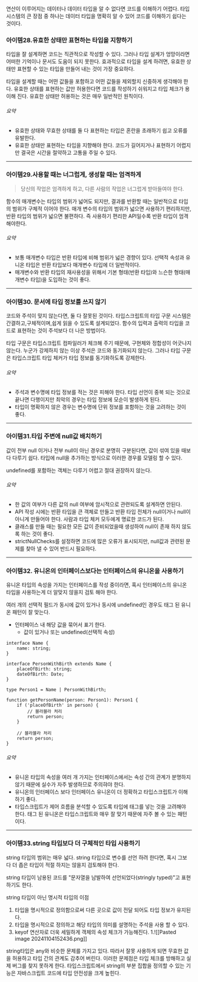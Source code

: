 연산이 이루어지는 데이터나 데이터 타입을 알 수 없다면 코드를 이해하기 어렵다. 타입 시스템의 큰 장점 중 하나는 데이터 타입을 명확히 알 수 있어 코드를 이해하기 쉽다는 것이다.

### 아이템28.유효한 상태만 표현하는 타입을 지향하기

타입을 잘 설계하면 코드는 직관적으로 작성할 수 있다. 그러나 타입 설계가 엉망이라면 어떠한 기억이나 문서도 도움이 되지 못한다. 효과적으로 타입을 설계 하려면, 유효한 상태만 표현할 수 있는 타입을 만들어 내는 것이 가장 중요하다.

타입을 설계할 때는 어떤 값들을 포함하고 어떤 값들을 제외할지 신중하게 생각해야 한다. 유효한 상태를 표현하는 값만 허용한다면 코드를 작성하기 쉬워지고 타입 체크가 용이해 진다. 유효한 상태만 허용하는 것은 매우 일반적인 원칙이다.

###### 요약
- 유효한 상태와 무효한 상태를 둘 다 표현하는 타입은 혼란을 초래하기 쉽고 오류를 유발한다.
- 유효한 상태만 표현하는 타입을 지향해야 한다. 코드가 길어지거나 표현하기 어렵지만 결국은 시간을 절약하고 고통을 주일 수 있다.
---
### 아이템29.사용할 때는 너그럽게, 생성할 때는 엄격하게

> 당신의 작업은 엄격하게 하고, 다른 사람의 작업은 너그럽게 받아들여야 한다.

함수의 매개변수는 타입의 범위가 넓어도 되지만, 결과를 반환할 때는 일반적으로 타입의 범위가 구체적 이어야 한다. 매개 변수의 타입의 범위가 넓으면 사용하기 편리하지만, 반환 타입의 범위가 넓으면 불편하다. 즉 사용하기 편리한 API일수록 반환 타입이 엄격해야한다.

###### 요약
- 보통 매개변수 타입은 반환 타입에 비해 범위가 넓은 경향이 있다. 선택적 속성과 유니온 타입은 반환 타입보다 매개변수 타입에 더 일반적이다.
- 매개변수와 반환 타입의 재사용성을 위해서 기본 형태(반환 타입)와 느슨한 형태(매개변수 타입)을 도입하는 것이 좋다.
---
### 아이템30. 문서에 타입 정보를 쓰지 않기

코드와 주석이 맞지 않는다면, 둘 다 잘못된 것이다.
타입스크립트의 타입 구문 시스템은 간결하고,구체적이며,쉽게 읽을 수 있도록 설계되었다. 함수의 입력과 출력의 타입을 코드로 표현하는 것이 주석보다 더 나은 방법이다.

타입 구문은 타입스크립트 컴파일러가 체크해 주기 때문에, 구현체와 정합성이 어긋나지 않는다.
누군가 강제하지 않는 이상 주석은 코드와 동기화되지 않는다. 그러나 타입 구문은 타입스크립트 타입 체커가 타입 정보를 동기화하도록 강제한다.

###### 요약
- 주석과 변수명에 타입 정보를 적는 것은 피해야 한다. 타입 선언이 중복 되는 것으로 끝나면 다행이지만 최악의 경우는 타입 정보에 모순이 발생하게 된다.
- 타입이 명확하지 않은 경우는 변수명에 단위 정보를 포함하는 것을 고려하는 것이 좋다.
---
### 아이템31.타입 주변에 null값 배치하기

값이 전부 null 이거나 전부 null이 아닌 경우로 분명히 구분된다면, 값이 섞여 있을 때보다 다루기 쉽다. 타입에 null을 추가하는 방식으로 이러한 경우를 모델링 할 수 있다.

undefined를 포함하는 객체는 다루기 어렵고 절대 권장하지 않는다.

###### 요약
- 한 값의 여부가 다른 값의 null 여부에 암시적으로 관련되도록 설계하면 안된다.
- API 작성 시에는 반환 타입을 큰 객체로 만들고 반환 타입 전체가 null이거나 null이 아니게 만들어야 한다. 사람과 타입 체커 모두에게 명료한 코드가 된다.
- 클래스를 만들 때는 필요한 모든 값이 준비되었을때 생성하여 null이 존재 하지 않도록 하는 것이 좋다.
- strictNullChecks를 설정하면 코드에 많은 오류가 표시되지만, null값과 관련된 문제를 찾아 낼 수 있어 반드시 필요하다.
---
### 아이템32. 유니온의 인터페이스보다는 인터페이스의 유니온을 사용하기

유니온 타입의 속성을 가지는 인터페이스를 작성 중이라면, 혹시 인터페이스의 유니온 타입을 사용하는게 더 알맞지 않을지 검토 해야 한다.

여러 개의 선택적 필드가 동시에 값이 있거나 동시에 undefined인 경우도 태그 된 유니온 패턴이 잘 맞는다.
- 인터페이스 내 해당 값을 묶어서 표기 한다.
	- 값이 있거나 또는 undefined(선택적 속성)

```
interface Name {  
	name: string;  
}  
  
interface PersonWithBirth extends Name {  
	placeOfBirth: string;  
	dateOfBirth: Date;  
}  
  
type Person1 = Name | PersonWithBirth;  
  
function getPersonName(person: Person1): Person1 {  
	if ('placeOfBirth' in person) {
		// 블라블라 처리  
		return person;  
	}
	
	// 블라블라 처리  
	return person;  
}
```

###### 요약
- 유니온 타입의 속성을 여러 개 가지는 인터페이스에서는 속성 간의 관계가 분명하지 않기 때문에 실수가 자주 발생하므로 주의햐야 한다.
- 유니온의 인터페이스 보다 인터페이스 유니온이 더 정확하고 타입스크립트가 이해하기 좋다.
- 타입스크립트가 제어 흐름을 분석할 수 있도록 타입에 태그를 넣는 것을 고려해야 한다. 태그 된 유니온은 타입스크립트와 매우 잘 맞기 때문에 자주 볼 수 있는 패턴이다.
---
### 아이템33.string 타입보다 더 구체적인 타입 사용하기

string 타입의 범위는 매우 넓다. string 타입으로 변수를 선언 하려 한다면, 혹시 그보다 더 좁은 타입이 적절 하지는 않을지 검토해야 한다.

string 타입이 남용된 코드를 "문자열을 남발하여 선언되었다(stringly typed)"고 표현하기도 한다.

string 타입이 아닌 명시적 타입의 이점
1. 타입을 명시적으로 정의함으로써 다른 곳으로 값이 전달 되어도 타입 정보가 유지된다.
2. 타입을 명시적으로 정의하고 해당 타입의 의미를 설명하는 주석을 사용 할 수 있다.
3. keyof 연산자로 더욱 세밀하게 객체의 속성 체크가 가능해진다.
	1.![[Pasted image 20241104152436.png]]

string타입은 any와 비슷한 문제를 가지고 있다. 따라서 잘못 사용하게 되면 무효한 값을 허용하고 타입 간의 관계도  감추어 버린다. 이러한 문제점은 타입 체크를 방해하고 실제 버그를 찾지 못하게 한다. 타입스크립트에서 string의 부분 집합을 정의할 수 있는 기능은 자바스크립트 코드에 타입 안전성을 크게 높힌다.